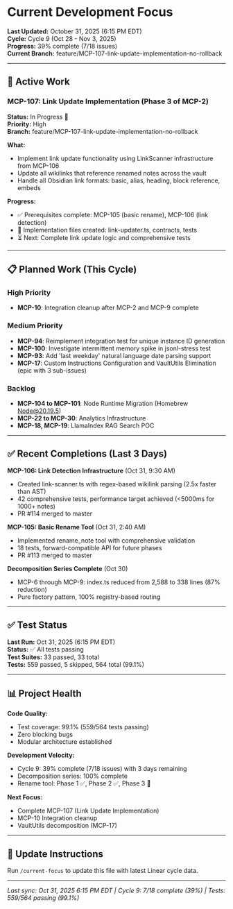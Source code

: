 # Current Development Focus

**Last Updated:** October 31, 2025 (6:15 PM EDT)  
**Cycle:** Cycle 9 (Oct 28 - Nov 3, 2025)  
**Progress:** 39% complete (7/18 issues)  
**Current Branch:** feature/MCP-107-link-update-implementation-no-rollback

---

## 🔧 Active Work

### MCP-107: Link Update Implementation (Phase 3 of MCP-2)

**Status:** In Progress 🚧  
**Priority:** High  
**Branch:** feature/MCP-107-link-update-implementation-no-rollback

**What:**

- Implement link update functionality using LinkScanner infrastructure from MCP-106
- Update all wikilinks that reference renamed notes across the vault
- Handle all Obsidian link formats: basic, alias, heading, block reference, embeds

**Progress:**

- ✅ Prerequisites complete: MCP-105 (basic rename), MCP-106 (link detection)
- 🚧 Implementation files created: link-updater.ts, contracts, tests
- ⏳ Next: Complete link update logic and comprehensive tests

---

## 📋 Planned Work (This Cycle)

### High Priority

- **MCP-10**: Integration cleanup after MCP-2 and MCP-9 complete

### Medium Priority

- **MCP-94**: Reimplement integration test for unique instance ID generation
- **MCP-100**: Investigate intermittent memory spike in jsonl-stress test
- **MCP-93**: Add 'last weekday' natural language date parsing support
- **MCP-17**: Custom Instructions Configuration and VaultUtils Elimination (epic with 3 sub-issues)

### Backlog

- **MCP-104 to MCP-101**: Node Runtime Migration (Homebrew Node@20.19.5)
- **MCP-22 to MCP-30**: Analytics Infrastructure
- **MCP-18, MCP-19**: LlamaIndex RAG Search POC

---

## ✅ Recent Completions (Last 3 Days)

**MCP-106: Link Detection Infrastructure** (Oct 31, 9:30 AM)

- Created link-scanner.ts with regex-based wikilink parsing (2.5x faster than AST)
- 42 comprehensive tests, performance target achieved (<5000ms for 1000+ notes)
- PR #114 merged to master

**MCP-105: Basic Rename Tool** (Oct 31, 2:40 AM)

- Implemented rename_note tool with comprehensive validation
- 18 tests, forward-compatible API for future phases
- PR #113 merged to master

**Decomposition Series Complete** (Oct 30)

- MCP-6 through MCP-9: index.ts reduced from 2,588 to 338 lines (87% reduction)
- Pure factory pattern, 100% registry-based routing

---

## ✅ Test Status

**Last Run:** Oct 31, 2025 (6:15 PM EDT)  
**Status:** ✅ All tests passing  
**Test Suites:** 33 passed, 33 total  
**Tests:** 559 passed, 5 skipped, 564 total (99.1%)

---

## 📊 Project Health

**Code Quality:**

- Test coverage: 99.1% (559/564 tests passing)
- Zero blocking bugs
- Modular architecture established

**Development Velocity:**

- Cycle 9: 39% complete (7/18 issues) with 3 days remaining
- Decomposition series: 100% complete
- Rename tool: Phase 1 ✅, Phase 2 ✅, Phase 3 🚧

**Next Focus:**

- Complete MCP-107 (Link Update Implementation)
- MCP-10 Integration cleanup
- VaultUtils decomposition (MCP-17)

---

## 🔄 Update Instructions

Run `/current-focus` to update this file with latest Linear cycle data.

---

_Last sync: Oct 31, 2025 6:15 PM EDT | Cycle 9: 7/18 complete (39%) | Tests: 559/564 passing (99.1%)_
